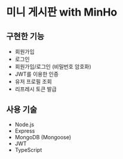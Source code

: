 # 미니 게시판 with MinHo

## 구현한 기능
- 회원가입
- 로그인
- 회원가입/로그인 (비밀번호 암호화)
- JWT를 이용한 인증
- 유저 프로필 조회
- 리프레시 토큰 발급

## 사용 기술
- Node.js
- Express
- MongoDB (Mongoose)
- JWT
- TypeScript
